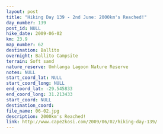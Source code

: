 ```yaml
---
layout: post
title: "Hiking Day 139 - 2nd June: 2000km's Reached!"
day_number: 139
post_id: NULL
hike_date: 2009-06-02
km: 23.9
map_number: 62
destination: Ballito
overnight: Ballito Campsite
terrain: Soft sand
nature_reserve: Umhlanga Lagoon Nature Reserve
notes: NULL
start_coord_lat: NULL
start_coord_long: NULL
end_coord_lat: -29.545833
end_coord_long: 31.213433
start_coord: NULL
destination_coord: 
file_name: 06-02.jpg
description: 2000km's Reached!
link: http://www.cape2kosi.com/2009/06/02/hiking-day-139/
---
```

